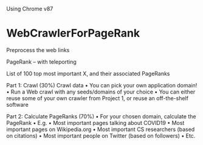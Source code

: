 Using Chrome v87

# WebCrawlerForPageRank
Preprocess the web links

PageRank – with teleporting

List of 100 top most important X, and their associated
PageRanks



Part 1: Crawl (30%)
Crawl data
• You can pick your own application domain!
• Run a Web crawl with any seeds/domains of your choice
• You can either reuse some of your own crawler from Project 1,
or reuse an off-the-shelf software

Part 2: Calculate PageRanks (70%)
• For your chosen domain, calculate the PageRank
• E.g.
• Most important pages talking about COVID19
• Most important pages on Wikipedia.org
• Most important CS researchers (based on citations)
• Most important people on Twitter (based on followers)
• Etc.
